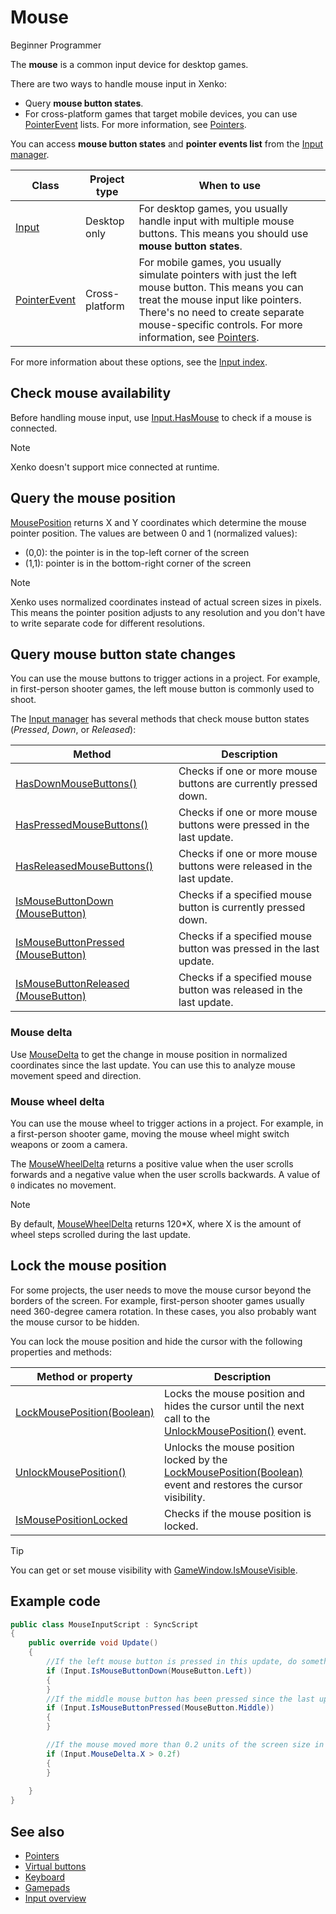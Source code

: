 # Mouse

<span class="label label-doc-level">Beginner</span>
<span class="label label-doc-audience">Programmer</span>

The **mouse** is a common input device for desktop games.

There are two ways to handle mouse input in Xenko:

* Query **mouse button states**.
* For cross-platform games that target mobile devices, you can use [PointerEvent](xref:SiliconStudio.Xenko.Input.PointerEvent) lists.
For more information, see [Pointers](pointers.md).

You can access **mouse button states** and **pointer events list** from the [Input manager](xref:SiliconStudio.Xenko.Input.InputManager).

| Class | Project type | When to use |
| --- | --- | --- |
| [Input](xref:SiliconStudio.Xenko.Input.InputManager) | Desktop only | For desktop games, you usually handle input with multiple mouse buttons. This means you should use **mouse button states**. |
| [PointerEvent](xref:SiliconStudio.Xenko.Input.PointerEvent) | Cross-platform | For mobile games, you usually simulate pointers with just the left mouse button. This means you can treat the mouse input like pointers. There's no need to create separate mouse-specific controls. For more information, see [Pointers](pointers.md).|

For more information about these options, see the [Input index](index.md).

## Check mouse availability
Before handling mouse input, use [Input.HasMouse](xref:SiliconStudio.Xenko.Input.InputManager.HasMouse) to check if a mouse is connected.

> [!Note] 
> Xenko doesn't support mice connected at runtime.

## Query the mouse position

[MousePosition](xref:SiliconStudio.Xenko.Input.InputManager.MousePosition) returns X and Y coordinates which determine the mouse pointer position. The values are between 0 and 1 (normalized values):

* (0,0): the pointer is in the top-left corner of the screen
* (1,1): pointer is in the bottom-right corner of the screen

> [!Note] 
> Xenko uses normalized coordinates instead of actual screen sizes in pixels. This means the pointer position adjusts to any resolution and you don't have to write separate code for different resolutions.

## Query mouse button state changes

You can use the mouse buttons to trigger actions in a project. For example, in first-person shooter games, the left mouse button is commonly used to shoot.

The [Input manager](xref:SiliconStudio.Xenko.Input.InputManager) has several methods that check mouse button states (_Pressed_, _Down_, or _Released_):

| Method | Description |
| --- | --- |
| [HasDownMouseButtons()](xref:SiliconStudio.Xenko.Input.InputManager.HasDownMouseButtons) | Checks if one or more mouse buttons are currently pressed down. |
| [HasPressedMouseButtons()](xref:SiliconStudio.Xenko.Input.InputManager.HasPressedMouseButtons) | Checks if one or more mouse buttons were pressed in the last update. |
| [HasReleasedMouseButtons()](xref:SiliconStudio.Xenko.Input.InputManager.HasReleasedMouseButtons) | Checks if one or more mouse buttons were released in the last update. |
| [IsMouseButtonDown (MouseButton)](xref:SiliconStudio.Xenko.Input.InputManager.IsMouseButtonDown\(SiliconStudio.Xenko.Input.MouseButton\)) | Checks if a specified mouse button is currently pressed down. |
| [IsMouseButtonPressed (MouseButton)](xref:SiliconStudio.Xenko.Input.InputManager.IsMouseButtonPressed\(SiliconStudio.Xenko.Input.MouseButton\)) | Checks if a specified mouse button was pressed in the last update. |
| [IsMouseButtonReleased (MouseButton)](xref:SiliconStudio.Xenko.Input.InputManager.IsMouseButtonReleased\(SiliconStudio.Xenko.Input.MouseButton\)) | Checks if a specified mouse button was released in the last update. |

### Mouse delta

Use [MouseDelta](xref:SiliconStudio.Xenko.Input.InputManager.MouseDelta) to get the change in mouse position in normalized coordinates since the last update. You can use this to analyze mouse movement speed and direction.

### Mouse wheel delta 

You can use the mouse wheel to trigger actions in a project. For example, in a first-person shooter game, moving the mouse wheel might switch weapons or zoom a camera.

The [MouseWheelDelta](xref:SiliconStudio.Xenko.Input.InputManager.MouseWheelDelta) returns a positive value when the user scrolls forwards and a negative value when the user scrolls backwards. A value of `0` indicates no movement.

> [!Note] 
> By default, [MouseWheelDelta](xref:SiliconStudio.Xenko.Input.InputManager.MouseWheelDelta) returns 120*X, where X is the amount of wheel steps scrolled during the last update.

## Lock the mouse position

For some projects, the user needs to move the mouse cursor beyond the borders of the screen. For example, first-person shooter games usually need 360-degree camera rotation. In these cases, you also probably want the mouse cursor to be hidden.

You can lock the mouse position and hide the cursor with the following properties and methods:

| Method or property | Description |
| --- | --- |
| [LockMousePosition(Boolean)](xref:SiliconStudio.Xenko.Input.InputManager.LockMousePosition\(System.Boolean\)) | Locks the mouse position and hides the cursor until the next call to the [UnlockMousePosition()](xref:SiliconStudio.Xenko.Input.InputManager.UnlockMousePosition) event. |
| [UnlockMousePosition()](xref:SiliconStudio.Xenko.Input.InputManager.UnlockMousePosition) | Unlocks the mouse position locked by the [LockMousePosition(Boolean)](xref:SiliconStudio.Xenko.Input.InputManager.LockMousePosition\(System.Boolean\)) event and restores the cursor visibility. |
| [IsMousePositionLocked](xref:SiliconStudio.Xenko.Input.InputManager.IsMousePositionLocked) | Checks if the mouse position is locked. |

> [!Tip] 
> You can get or set mouse visibility with [GameWindow.IsMouseVisible](xref:SiliconStudio.Xenko.Games.GameWindow.IsMouseVisible).

## Example code

```cs
public class MouseInputScript : SyncScript
{
	public override void Update()
	{
		//If the left mouse button is pressed in this update, do something.
		if (Input.IsMouseButtonDown(MouseButton.Left))
		{   
		}
		//If the middle mouse button has been pressed since the last update, do something.
		if (Input.IsMouseButtonPressed(MouseButton.Middle))
		{  
		}

		//If the mouse moved more than 0.2 units of the screen size in X direction, do something.
		if (Input.MouseDelta.X > 0.2f)
		{
		}
		
	}
}
```
## See also
* [Pointers](pointers.md)
* [Virtual buttons](virtual-buttons.md)
* [Keyboard](keyboards.md)
* [Gamepads](gamepads.md)
* [Input overview](index.md)